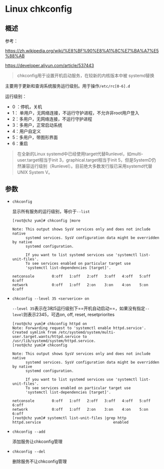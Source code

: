 # Linux chkconfig

## 概述

参考：

https://zh.wikipedia.org/wiki/%E8%BF%90%E8%A1%8C%E7%BA%A7%E5%88%AB

https://developer.aliyun.com/article/537443

> chkconfig用于设置开机启动服务，在较新的内核版本中被 systemd替换

主要用于更新和查询系统服务运行级别。用于操作`/etc/rc[0-6].d`

运行级别：

- 0 ：停机，关机
- 1： 单用户，无网络连接，不运行守护进程，不允许非root用户登入
- 2：多用户，无网络连接，不运行守护进程
- 3：多用户，正常启动系统
- 4：用户自定义
- 5：多用户，带图形界面
- 6：重启

> 在全新的Linux  systemd中已经使用target代替Runlevel，如multi-user.target相当于init 3，graphical.target相当于init 5，但是SystemD仍然兼容运行级别（Runlevel）。目前绝大多数发行版已采用systemd代替UNIX System V。

## 参数

- `chkconfig`

  显示所有服务的运行级别，等价于`--list`

  ```
  [root@chz yum]# chkconfig |more
  
  Note: This output shows SysV services only and does not include native
        systemd services. SysV configuration data might be overridden by native
        systemd configuration.
  
        If you want to list systemd services use 'systemctl list-unit-files'.
        To see services enabled on particular target use
        'systemctl list-dependencies [target]'.
  
  netconsole     	0:off	1:off	2:off	3:off	4:off	5:off	6:off
  network        	0:off	1:off	2:on	3:on	4:on	5:on	6:off
  
  ```

- `chkconfig --level 35 <serverice> on`

  `--level 35`表示在3和5运行级别下==开机自动启动==，如果没有指定`--level`则表示2345，可选on, off, reset, resetpriorites

  ```
  [root@chz yum]# chkconfig httpd on
  Note: Forwarding request to 'systemctl enable httpd.service'.
  Created symlink from /etc/systemd/system/multi-user.target.wants/httpd.service to /usr/lib/systemd/system/httpd.service.
  [root@chz yum]# chkconfig 
  
  Note: This output shows SysV services only and does not include native
        systemd services. SysV configuration data might be overridden by native
        systemd configuration.
  
        If you want to list systemd services use 'systemctl list-unit-files'.
        To see services enabled on particular target use
        'systemctl list-dependencies [target]'.
  
  netconsole     	0:off	1:off	2:off	3:off	4:off	5:off	6:off
  network        	0:off	1:off	2:on	3:on	4:on	5:on	6:off
  [root@chz yum]# systemctl list-unit-files |grep http
  httpd.service                                 enabled 
  ```

- `chkconfig --add `

  添加服务让chkconfig管理

- `chkconfig --del`

  删除服务不让chkconfig管理
